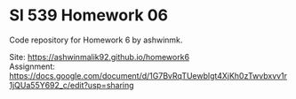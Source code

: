 # SI 539 Homework 06
Code repository for Homework 6 by ashwinmk.

Site: https://ashwinmalik92.github.io/homework6<br>
Assignment: https://docs.google.com/document/d/1G7BvRqTUewblgt4XjKh0zTwvbxvv1r1jQUa55Y692_c/edit?usp=sharing
